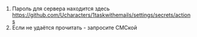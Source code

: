 1) Пароль для сервера находится здесь https://github.com/Ucharacters/1taskwithemails/settings/secrets/actions
2) Если не удаётся прочитать - запросите СМСкой
